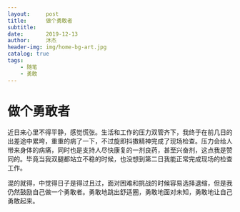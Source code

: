 ```yaml
---
layout:     post
title:      做个勇敢者
subtitle:
date:       2019-12-13
author:     沐杰
header-img: img/home-bg-art.jpg
catalog: true
tags:
    - 随笔
    - 勇敢
---
```


# 做个勇敢者

近日来心里不得平静，感觉慌张。生活和工作的压力双管齐下，我终于在前几日的出差途中累垮，重重的病了一下，不过旋即抖擞精神完成了现场检查。压力会给人带来身体的病痛，同时也是支持人尽快康复的一剂良药，甚至兴奋剂，这点我是赞同的。毕竟当我双腿都站立不稳的时候，也没想到第二日我能正常完成现场的检查工作。

混的就得，中觉得日子是得过且过，面对困难和挑战的时候容易选择退缩，但是我仍然鼓励自己做一个勇敢者。勇敢地跳出舒适圈，勇敢地面对未知，勇敢地让自己勇敢起来。
